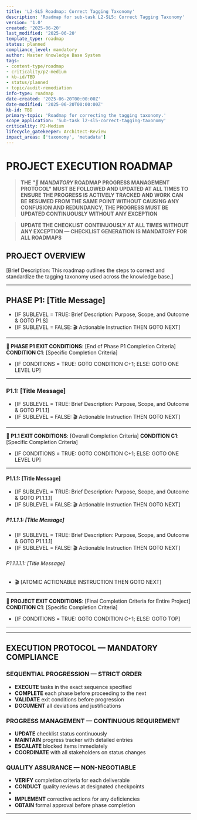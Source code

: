 ```yaml
---
title: 'L2-SL5 Roadmap: Correct Tagging Taxonomy'
description: 'Roadmap for sub-task L2-SL5: Correct Tagging Taxonomy'
version: '1.0'
created: '2025-06-20'
last_modified: '2025-06-20'
template_type: roadmap
status: planned
compliance_level: mandatory
author: Master Knowledge Base System
tags:
- content-type/roadmap
- criticality/p2-medium
- kb-id/TBD
- status/planned
- topic/audit-remediation
info-type: roadmap
date-created: '2025-06-20T00:00:00Z'
date-modified: '2025-06-20T00:00:00Z'
kb-id: TBD
primary-topic: 'Roadmap for correcting the tagging taxonomy.'
scope_application: 'Sub-task l2-sl5-correct-tagging-taxonomy'
criticality: P2-Medium
lifecycle_gatekeeper: Architect-Review
impact_areas: ['taxonomy', 'metadata']
---
```

# PROJECT EXECUTION ROADMAP

>**THE "*🚨 MANDATORY* ROADMAP PROGRESS MANAGEMENT PROTOCOL" **MUST** BE FOLLOWED AND UPDATED AT ALL TIMES TO ENSURE THE PROGRESS IS ACTIVELY TRACKED AND WORK CAN BE RESUMED FROM THE SAME POINT WITHOUT CAUSING ANY CONFUSION AND REDUNDANCY, THE PROGRESS **MUST** BE UPDATED CONTINUOUSLY WITHOUT ANY EXCEPTION**

>**UPDATE THE CHECKLIST CONTINUOUSLY AT ALL TIMES WITHOUT ANY EXCEPTION — CHECKLIST GENERATION IS **MANDATORY** FOR ALL ROADMAPS**

## PROJECT OVERVIEW

[Brief Description: This roadmap outlines the steps to correct and standardize the tagging taxonomy used across the knowledge base.]

---

## PHASE P1: [Title Message]
- [IF SUBLEVEL = TRUE: Brief Description: Purpose, Scope, and Outcome & GOTO P1.S]
- [IF SUBLEVEL = FALSE: 🎬 Actionable Instruction THEN GOTO NEXT]

---

**🏁 PHASE P1 EXIT CONDITIONS**: [End of Phase P1 Completion Criteria]
**CONDITION C1**: [Specific Completion Criteria]
- [IF CONDITIONS = TRUE: GOTO CONDITION C+1; ELSE: GOTO ONE LEVEL UP]

---

### P1.1: [Title Message]
- [IF SUBLEVEL = TRUE: Brief Description: Purpose, Scope, and Outcome & GOTO P1.1.1]
- [IF SUBLEVEL = FALSE: 🎬 Actionable Instruction THEN GOTO NEXT]

---

**🏁 P1.1 EXIT CONDITIONS**: [Overall Completion Criteria]
**CONDITION C1**: [Specific Completion Criteria]
- [IF CONDITIONS = TRUE: GOTO CONDITION C+1; ELSE: GOTO ONE LEVEL UP]

---

#### P1.1.1: [Title Message]
- [IF SUBLEVEL = TRUE: Brief Description: Purpose, Scope, and Outcome & GOTO P1.1.1.1]
- [IF SUBLEVEL = FALSE: 🎬 Actionable Instruction THEN GOTO NEXT]

##### P1.1.1.1: [Title Message]
- [IF SUBLEVEL = TRUE: Brief Description: Purpose, Scope, and Outcome & GOTO P1.1.1.1]
- [IF SUBLEVEL = FALSE: 🎬 Actionable Instruction THEN GOTO NEXT]

###### P1.1.1.1.1: [Title Message]
- 🎬 [ATOMIC ACTIONABLE INSTRUCTION THEN GOTO NEXT]

---

**🏁 PROJECT EXIT CONDITIONS**: [Final Completion Criteria for Entire Project]
**CONDITION C1**: [Specific Completion Criteria]
- [IF CONDITIONS = TRUE: GOTO CONDITION C+1; ELSE: GOTO TOP]

---
---

## EXECUTION PROTOCOL — MANDATORY COMPLIANCE

### **SEQUENTIAL PROGRESSION — STRICT ORDER**
- **EXECUTE** tasks in the exact sequence specified
- **COMPLETE** each phase before proceeding to the next
- **VALIDATE** exit conditions before progression
- **DOCUMENT** all deviations and justifications

### **PROGRESS MANAGEMENT — CONTINUOUS REQUIREMENT**
- **UPDATE** checklist status continuously
- **MAINTAIN** progress tracker with detailed entries
- **ESCALATE** blocked items immediately
- **COORDINATE** with all stakeholders on status changes

### **QUALITY ASSURANCE — NON-NEGOTIABLE**
- **VERIFY** completion criteria for each deliverable
- **CONDUCT** quality reviews at designated checkpoints
-
- **IMPLEMENT** corrective actions for any deficiencies
- **OBTAIN** formal approval before phase completion

--- 